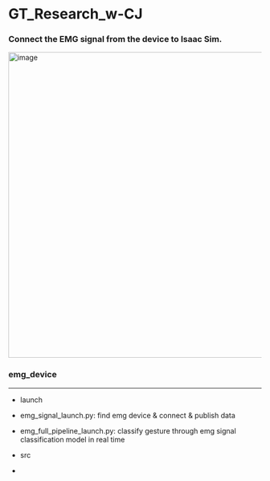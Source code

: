# GT_Research_w-CJ

### Connect the EMG signal from the device to Isaac Sim.


<img width="1080" height="608" alt="image" src="https://github.com/user-attachments/assets/876e6289-5bbe-4738-9266-75adca58c483" />


### emg_device
---
- launch
-   emg_signal_launch.py: find emg device & connect & publish data
-   emg_full_pipeline_launch.py: classify gesture through emg signal classification model in real time


- src
-   
